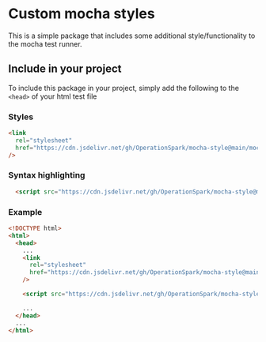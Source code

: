 # Custom mocha styles

This is a simple package that includes some additional style/functionality to the mocha test runner.

## Include in your project

To include this package in your project, simply add the following to the `<head>` of your html test file

### Styles
```html
<link
  rel="stylesheet"
  href="https://cdn.jsdelivr.net/gh/OperationSpark/mocha-style@main/mocha.css"
/>
```
### Syntax highlighting
```html
  <script src="https://cdn.jsdelivr.net/gh/OperationSpark/mocha-style@main/injectStyles.js"></script>
```

### Example
```html
<!DOCTYPE html>
<html>
  <head>
    ...
    <link
      rel="stylesheet"
      href="https://cdn.jsdelivr.net/gh/OperationSpark/mocha-style@main/mocha.css"
    />

    <script src="https://cdn.jsdelivr.net/gh/OperationSpark/mocha-style@main/injectStyles.js"></script>

    ...
  </head>
  ...
</html>
```
